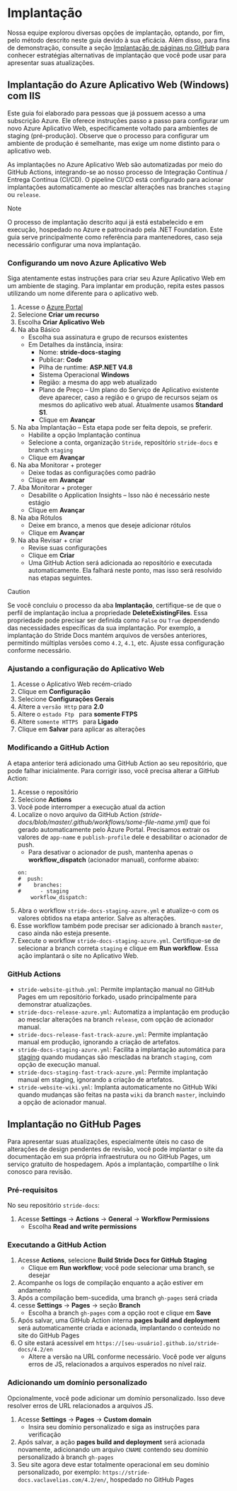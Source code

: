 # Implantação

Nossa equipe explorou diversas opções de implantação, optando, por fim, pelo método descrito neste guia devido à sua eficácia. Além disso, para fins de demonstração, consulte a seção [Implantação de páginas no GitHub](deployment-azure.md#deployment-to-github-pages) para conhecer estratégias alternativas de implantação que você pode usar para apresentar suas atualizações.

## Implantação do Azure Aplicativo Web (Windows) com IIS

Este guia foi elaborado para pessoas que já possuem acesso a uma subscrição Azure. Ele oferece instruções passo a passo para configurar um novo Azure Aplicativo Web, especificamente voltado para ambientes de staging (pré-produção). Observe que o processo para configurar um ambiente de produção é semelhante, mas exige um nome distinto para o aplicativo web.

As implantações no Azure Aplicativo Web são automatizadas por meio do GitHub Actions, integrando-se ao nosso processo de Integração Contínua / Entrega Contínua (CI/CD). O pipeline CI/CD está configurado para acionar implantações automaticamente ao mesclar alterações nas branches `staging` ou `release`.

> [!NOTE]
> O processo de implantação descrito aqui já está estabelecido e em execução, hospedado no Azure e patrocinado pela .NET Foundation. Este guia serve principalmente como referência para mantenedores, caso seja necessário configurar uma nova implantação.

### Configurando um novo Azure Aplicativo Web

Siga atentamente estas instruções para criar seu Azure Aplicativo Web em um ambiente de staging. Para implantar em produção, repita estes passos utilizando um nome diferente para o aplicativo web.

1. Acesse o [Azure Portal](https://portal.azure.com/)
1. Selecione **Criar um recurso**
1. Escolha **Criar Aplicativo Web**
1. Na aba Básico
   - Escolha sua assinatura e grupo de recursos existentes
   - Em Detalhes da instância, insira:
      - Nome: **stride-docs-staging**
      - Publicar: **Code**
      - Pilha de runtime: **ASP.NET V4.8**
      - Sistema Operacional **Windows**
      - Região: a mesma do app web atualizado
      - Plano de Preço – Um plano do Serviço de Aplicativo existente deve aparecer, caso a região e o grupo de recursos sejam os mesmos do aplicativo web atual. Atualmente usamos **Standard S1**.
      - Clique em **Avançar**
1. Na aba Implantação – Esta etapa pode ser feita depois, se preferir.
   - Habilite a opção Implantação contínua
   - Selecione a conta, organização `Stride`, repositório `stride-docs` e branch `staging`
   - Clique em **Avançar**
1. Na aba Monitorar + proteger
   - Deixe todas as configurações como padrão
   - Clique em **Avançar**
1. Aba Monitorar + proteger
   - Desabilite o Application Insights – Isso não é necessário neste estágio
   - Clique em **Avançar**
1. Na aba Rótulos
   - Deixe em branco, a menos que deseje adicionar rótulos
   - Clique em **Avançar**
1. Na aba Revisar + criar
   - Revise suas configurações
   - Clique em **Criar**
   - Uma GitHub Action será adicionada ao repositório e executada automaticamente. Ela falhará neste ponto, mas isso será resolvido nas etapas seguintes.

> [!CAUTION]
> Se você concluiu o processo da aba **Implantação**, certifique-se de que o perfil de implantação inclua a propriedade **DeleteExistingFiles**. Essa propriedade pode precisar ser definida como `False` ou `True` dependendo das necessidades específicas da sua implantação. Por exemplo, a implantação do Stride Docs mantém arquivos de versões anteriores, permitindo múltiplas versões como `4.2`, `4.1`, etc. Ajuste essa configuração conforme necessário.

### Ajustando a configuração do Aplicativo Web

1. Acesse o Aplicativo Web recém-criado
1. Clique em **Configuração**
1. Selecione **Configurações Gerais**
1. Altere a `versão Http` para **2.0**
1. Altere o `estado Ftp ` para **somente  FTPS**
1. Altere `somente HTTPS ` para **Ligado**
1. Clique em **Salvar** para aplicar as alterações

### Modificando a GitHub Action

A etapa anterior terá adicionado uma GitHub Action ao seu repositório, que pode falhar inicialmente. Para corrigir isso, você precisa alterar a GitHub Action:

1. Acesse o repositório
1. Selecione **Actions**
1. Você pode interromper a execução atual da action
1. Localize o novo arquivo da GitHub Action *(stride-docs/blob/master/.github/workflows/some-file-name.yml)* que foi gerado automaticamente pelo Azure Portal. Precisamos extrair os valores de `app-name` e `publish-profile` dele e desabilitar o acionador de push.
   - Para desativar o acionador de push, mantenha apenas o **workflow_dispatch** (acionador manual), conforme abaixo:
    ```
    on:
    #  push:
    #    branches:
    #      - staging
        workflow_dispatch:
    ```
1. Abra o workflow `stride-docs-staging-azure.yml` e atualize-o com os valores obtidos na etapa anterior. Salve as alterações.
1. Esse workflow também pode precisar ser adicionado à branch `master`, caso ainda não esteja presente.
1. Execute o workflow `stride-docs-staging-azure.yml`. Certifique-se de selecionar a branch correta `staging` e clique em **Run workflow**. Essa ação implantará o site no Aplicativo Web.

### GitHub Actions

- `stride-website-github.yml`: Permite implantação manual no GitHub Pages em um repositório forkado, usado principalmente para demonstrar atualizações.
- `stride-docs-release-azure.yml`: Automatiza a implantação em produção ao mesclar alterações na branch `release`, com opção de acionador manual.
- `stride-docs-release-fast-track-azure.yml`: Permite implantação manual em produção, ignorando a criação de artefatos.
- `stride-docs-staging-azure.yml`: Facilita a implantação automática para [staging](https://stride-doc-staging.azurewebsites.net/latest/en/index.html) quando mudanças são mescladas na branch `staging`, com opção de execução manual.
- `stride-docs-staging-fast-track-azure.yml`: Permite implantação manual em staging, ignorando a criação de artefatos.
- `stride-website-wiki.yml`: Implanta automaticamente no GitHub Wiki quando mudanças são feitas na pasta `wiki` da branch `master`, incluindo a opção de acionador manual.

## Implantação no GitHub Pages

Para apresentar suas atualizações, especialmente úteis no caso de alterações de design pendentes de revisão, você pode implantar o site da documentação em sua própria infraestrutura ou no GitHub Pages, um serviço gratuito de hospedagem. Após a implantação, compartilhe o link conosco para revisão.

### Pré-requisitos

No seu repositório `stride-docs`:

1. Acesse **Settings** → **Actions** → **General** → **Workflow Permissions**
   - Escolha **Read and write permissions**

### Executando a GitHub Action

1. Acesse **Actions**, selecione **Build Stride Docs for GitHub Staging**
   - Clique em **Run workflow**; você pode selecionar uma branch, se desejar
2. Acompanhe os logs de compilação enquanto a ação estiver em andamento
3. Após a compilação bem-sucedida, uma branch `gh-pages` será criada
4. cesse **Settings** → **Pages** → seção **Branch**
   - Escolha a branch `gh-pages` com a opção root e clique em **Save**
5. Após salvar, uma GitHub Action interna **pages build and deployment** será automaticamente criada e acionada, implantando o conteúdo no site do GitHub Pages
6. O site estará acessível em `https://[seu-usuário].github.io/stride-docs/4.2/en`
   - Altere a versão na URL conforme necessário. Você pode ver alguns erros de JS, relacionados a arquivos esperados no nível raiz.

### Adicionando um domínio personalizado

Opcionalmente, você pode adicionar um domínio personalizado. Isso deve resolver erros de URL relacionados a arquivos JS.

1. Acesse **Settings** → **Pages** → **Custom domain**
   - Insira seu domínio personalizado e siga as instruções para verificação
1. Após salvar, a ação **pages build and deployment** será acionada novamente, adicionando um arquivo `CNAME` contendo seu domínio personalizado à branch `gh-pages`
1. Seu site agora deve estar totalmente operacional em seu domínio personalizado, por exemplo: `https://stride-docs.vaclavelias.com/4.2/en/`, hospedado no GitHub Pages